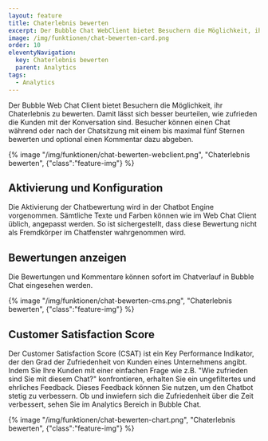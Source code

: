 ```yaml
---
layout: feature
title: Chaterlebnis bewerten
excerpt: Der Bubble Chat WebClient bietet Besuchern die Möglichkeit, ihr Chaterlebnis zu bewerten. Damit lässt sich besser beurteilen, wie zufrieden die Kunden mit der Konversation sind.
image: /img/funktionen/chat-bewerten-card.png
order: 10
eleventyNavigation:
  key: Chaterlebnis bewerten
  parent: Analytics
tags:
  - Analytics
---
```


Der Bubble Web Chat Client bietet Besuchern die Möglichkeit, ihr Chaterlebnis zu bewerten. Damit lässt sich besser beurteilen, wie zufrieden die Kunden mit der Konversation sind. Besucher können einen Chat während oder nach der Chatsitzung mit einem bis maximal fünf Sternen bewerten und optional einen Kommentar dazu abgeben.

<div>
{% image "/img/funktionen/chat-bewerten-webclient.png", "Chaterlebnis bewerten", {"class":"feature-img"} %}
</div>

## Aktivierung und Konfiguration

Die Aktivierung der Chatbewertung wird in der Chatbot Engine vorgenommen. Sämtliche Texte und Farben können wie im Web Chat Client üblich, angepasst werden. So ist sichergestellt, dass diese Bewertung nicht als Fremdkörper im Chatfenster wahrgenommen wird.

## Bewertungen anzeigen

Die Bewertungen und Kommentare können sofort im Chatverlauf in Bubble Chat eingesehen werden.

<div>
{% image "/img/funktionen/chat-bewerten-cms.png", "Chaterlebnis bewerten", {"class":"feature-img"} %}
</div>

## Customer Satisfaction Score

Der Customer Satisfaction Score (CSAT) ist ein Key Performance Indikator, der den Grad der Zufriedenheit von Kunden eines Unternehmens angibt. Indem Sie Ihre Kunden mit einer einfachen Frage wie z.B. "Wie zufrieden sind Sie mit diesem Chat?" konfrontieren, erhalten Sie ein ungefiltertes und ehrliches Feedback. Dieses Feedback können Sie nutzen, um den Chatbot stetig zu verbessern. Ob und inwiefern sich die Zufriedenheit über die Zeit verbessert, sehen Sie im Analytics Bereich in Bubble Chat.

{% image "/img/funktionen/chat-bewerten-chart.png", "Chaterlebnis bewerten", {"class":"feature-img"} %}
